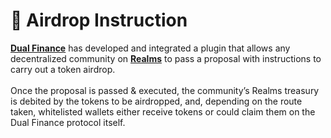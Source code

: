 # 🧬 Airdrop Instruction

[**Dual Finance**](https://www.dual.finance/) has developed and integrated a plugin that allows any decentralized community on [**Realms**](https://realms.today/) to pass a proposal with instructions to carry out a token airdrop. \
\
Once the proposal is passed & executed, the community’s Realms treasury is debited by the tokens to be airdropped, and, depending on the route taken, whitelisted wallets either receive tokens or could claim them on the Dual Finance protocol itself.
